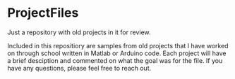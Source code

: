 # ProjectFiles
Just a repository with old projects in it for review.

Included in this repositiory are samples from old projects that I have worked on through school written in Matlab or Arduino code.
Each project will have a brief desciption and commented on what the goal was for the file. If you have any questions, please feel free to reach out.
